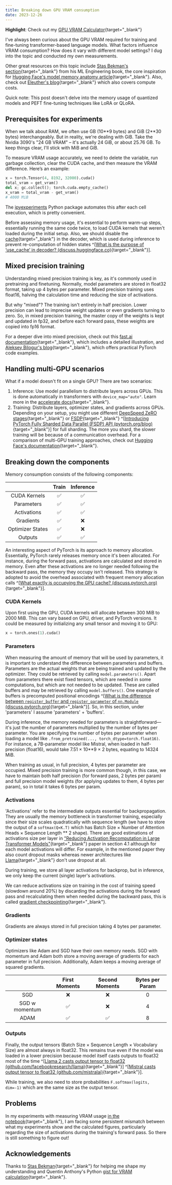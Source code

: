```yaml
---
title: Breaking down GPU VRAM consumption
date: 2023-12-26
---
```


**Highlight**: Check out my [GPU VRAM Calculator](https://vram.asmirnov.xyz/){target="\_blank"}

I've always been curious about the GPU VRAM required for training and fine-tuning transformer-based language models. What factors influence VRAM consumption? How does it vary with different model settings? I dug into the topic and conducted my own measurements.

Other great resources on this topic include [Stas Bekman's section](https://github.com/stas00/ml-engineering/blob/master/performance/software.md#anatomy-of-models-memory-usage){target="\_blank"} from his ML Engineering book, the core inspiration for [Hugging Face's model memory anatomy article](https://huggingface.co/docs/transformers/main/en/model_memory_anatomy#anatomy-of-models-memory){target="\_blank"}. Also, check out [Eleuther's blog](https://blog.eleuther.ai/transformer-math/#memory-requirements){target="\_blank"} which also covers compute costs.

Quick note: This post doesn't delve into the memory usage of quantized models and PEFT fine-tuning techniques like LoRA or QLoRA.

## Prerequisites for experiments

When we talk about RAM, we often use GB (10\*\*9 bytes) and GiB (2\*\*30 bytes) interchangeably. But in reality, we're dealing with GiB. Take the Nvidia 3090's "24 GB VRAM" – it's actually 24 GiB, or about 25.76 GB. To keep things clear, I'll stick with MiB and GiB.

To measure VRAM usage accurately, we need to delete the variable, run garbage collection, clear the CUDA cache, and then measure the VRAM difference. Here’s an example:

```python
x = torch.Tensor(4, 8192, 32000).cuda()
total_vram = get_vram()
del x; gc.collect(); torch.cuda.empty_cache()
x_vram = total_vram - get_vram()
# 4000 MiB
```

The [ipyexperiments](https://github.com/stas00/ipyexperiments) Python package automates this after each cell execution, which is pretty convenient.

Before assessing memory usage, it's essential to perform warm-up steps, essentially running the same code twice, to load CUDA kernels that weren't loaded during the initial setup. Also, we should disable the [cache](https://huggingface.co/docs/transformers/main/en/model_doc/mistral#transformers.MistralConfig.use_cache){target="\_blank"} in the decoder, which is used during inference to prevent re-computation of hidden states ^[[What is the purpose of ‘use_cache’ in decoder? (discuss.huggingface.co)](https://discuss.huggingface.co/t/what-is-the-purpose-of-use-cache-in-decoder/958/2){target="\_blank"}].

## Mixed precision training

Understanding mixed precision training is key, as it's commonly used in pretraining and finetuning. Normally, model parameters are stored in float32 format, taking up 4 bytes per parameter. Mixed precision training uses float16, halving the calculation time and reducing the size of activations.

But why "mixed"? The training isn't entirely in half precision. Lower precision can lead to imprecise weight updates or even gradients turning to zero. So, in mixed precision training, the master copy of the weights is kept and updated in fp32, and before each forward pass, these weights are copied into fp16 format.

For a deeper dive into mixed precision, check out this [fast.ai documentation](https://docs.fast.ai/callback.fp16.html){target="\_blank"}, which includes a detailed illustration, and [Aleksey Bilogur's blog](https://residentmario.github.io/pytorch-training-performance-guide/mixed-precision.html#){target="\_blank"}, which offers practical PyTorch code examples.

## Handling multi-GPU scenarios

What if a model doesn't fit on a single GPU? There are two scenarios:

1. Inference: Use model parallelism to distribute layers across GPUs. This is done automatically in transformers with `device_map="auto"`. Learn more in the [accelerate docs](https://huggingface.co/docs/accelerate/main/en/concept_guides/big_model_inference){target="\_blank"}.
2. Training: Distribute layers, optimizer states, and gradients across GPUs. Depending on your setup, you might use different [DeepSpeed ZeRO stages](https://www.microsoft.com/en-us/research/blog/zero-deepspeed-new-system-optimizations-enable-training-models-with-over-100-billion-parameters/){target="\_blank"} or [FSDP](https://engineering.fb.com/2021/07/15/open-source/fsdp/){target="\_blank"} ^[[Introducing PyTorch Fully Sharded Data Parallel (FSDP) API (pytorch.org/blog)](https://pytorch.org/blog/introducing-pytorch-fully-sharded-data-parallel-api/){target="\_blank"}] for full sharding. The more you shard, the slower training will be because of a communication overhead. For a comparison of multi-GPU training approaches, check out [Hugging Face's documentation](https://huggingface.co/docs/transformers/main/en/perf_train_gpu_many){target="\_blank"}.

## Breaking down the components

Memory consumption consists of the following components:

<center>

|                  | Train | Inference |
| :--------------: | :---: | :-------: |
|   CUDA Kernels   |  ✅   |    ✅     |
|    Parameters    |  ✅   |    ✅     |
|   Activations    |  ✅   |    ✅     |
|    Gradients     |  ✅   |    ❌     |
| Optimizer States |  ✅   |    ❌     |
|     Outputs      |  ✅   |    ✅     |

</center>

An interesting aspect of PyTorch is its approach to memory allocation. Essentially, PyTorch rarely releases memory once it's been allocated. For instance, during the forward pass, activations are calculated and stored in memory. Even after these activations are no longer needed following the backward pass, the memory they occupy isn't released. This strategy is adopted to avoid the overhead associated with frequent memory allocation calls ^[[What exactly is occupying the GPU cache? (discuss.pytorch.org)](https://discuss.pytorch.org/t/what-exactly-is-occupying-the-gpu-cache/80645/2){target="\_blank"}].

### CUDA Kernels

Upon first using the GPU, CUDA kernels will allocate between 300 MiB to 2000 MiB. This can vary based on GPU, driver, and PyTorch versions. It could be measured by initializing any small tensor and moving it to GPU:

```python
x = torch.ones(1).cuda()
```

### Parameters

When measuring the amount of memory that will be used by parameters, it is important to understand the difference between parameters and buffers. Parameters are the actual weights that are being trained and updated by the optimizer. They could be retrieved by calling `model.parameters()`. Apart from parameters there exist fixed tensors, which are needed in some computations, but which are not needed to be updated. These are called buffers and may be retrieved by calling `model.buffers()`. One example of buffers is precomputed positional encodings ^[[What is the difference between `register_buffer` and `register_parameter` of `nn.Module` (discuss.pytorch.org)](https://discuss.pytorch.org/t/what-is-the-difference-between-register-buffer-and-register-parameter-of-nn-module/32723){target="\_blank"}]. So, in this section, under 'parameters' I assume 'parameters' + 'buffers'.

During inference, the memory needed for parameters is straightforward—it's just the number of parameters multiplied by the number of bytes per parameter. You are specifying the number of bytes per parameter when loading a model like `.from_pretrained(..., torch_dtype=torch.float16)`. For instance, a 7B-parameter model like Mistral, when loaded in half-precision (float16), would take 7.51 × 10\*\*9 × 2 bytes, equating to 14324 MiB.

When training as usual, in full precision, 4 bytes per parameter are occupied. Mixed precision training is more common though, in this case, we have to maintain both half precision (for forward pass, 2 bytes per param) and full precision model weights (for applying updates to them, 4 bytes per param), so in total it takes 6 bytes per param.

### Activations

'Activations' refer to the intermediate outputs essential for backpropagation. They are usually the memory bottleneck in transformer training, especially since their size scales quadratically with sequence length (we have to store the output of a `softmax(Q×K.T)` which has Batch Size × Number of Attention Heads × Sequence Length \*\* 2 shape). There are good estimations of activations size per layer in ["Reducing Activation Recomputation in Large Transformer Models"](https://arxiv.org/abs/2205.05198){target="\_blank"} paper in section 4.1 although for each model activations will differ. For example, in the mentioned paper they also count dropout masks whereas newer architectures like [Llama](https://github.com/facebookresearch/llama/blob/main/llama/model.py){target="\_blank"} don't use dropout at all.

During training, we store all layer activations for backprop, but in inference, we only keep the current (single) layer's activations.

We can reduce activations size on training in the cost of training speed (slowdown around 20%) by discarding the activations during the forward pass and recalculating them when needed during the backward pass, this is called [gradient checkpointing](https://medium.com/tensorflow/fitting-larger-networks-into-memory-583e3c758ff9){target="\_blank"}.

### Gradients

Gradients are always stored in full precision taking 4 bytes per parameter.

### Optimizer states

Optimizers like Adam and SGD have their own memory needs. SGD with momentum and Adam both store a moving average of gradients for each parameter in full precision. Additionally, Adam keeps a moving average of squared gradients.

<center>

|                | First Moments | Second Moments | Bytes per Param |
| :------------: | :-----------: | :------------: | :-------------: |
|      SGD       |      ❌       |       ❌       |        0        |
| SGD w momentum |      ✅       |       ❌       |        4        |
|      ADAM      |      ✅       |       ✅       |        8        |

</center>

### Outputs

Finally, the output tensors (Batch Size × Sequence Length × Vocabulary Size) are almost always in float32. This remains true even if the model was loaded in a lower precision because model itself casts outputs to float32 most of the time ^[[Llama 2 casts output tensor to float32 (github.com/facebookresearch/llama)](https://github.com/facebookresearch/llama/blob/main/llama/model.py#L494){target="\_blank"}] ^[[Mistral casts output tensor to float32 (github.com/mistralai)](https://github.com/mistralai/mistral-src/blob/main/mistral/model.py#L304){target="\_blank"}].

While training, we also need to store probabilities `F.softmax(logits, dim=-1)` which are the same size as the output tensor.

## Problems

In my experiments with measuring VRAM usage [in the notebook](https://github.com/furiousteabag/vram/blob/master/vram.ipynb){target="\_blank"}, I am facing some persistent mismatch between what my experiments show and the calculated figures, particularly regarding the size of activations during the training's forward pass. So there is still something to figure out!

## Acknowledgements

Thanks to [Stas Bekman](https://stasosphere.com/machine-learning/){target="\_blank"} for helping me shape my understanding and Quentin Anthony's Python [gist for VRAM calculation](https://gist.github.com/Quentin-Anthony/f43939791a7ceb0b01a4937308317be5){target="\_blank"}.
